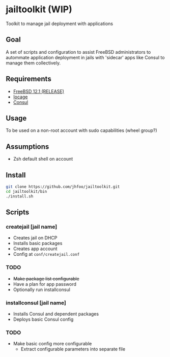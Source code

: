 # jailtoolkit (WIP)
Toolkit to manage jail deployment with applications

## Goal
A set of scripts and configuration to assist FreeBSD administrators to autommate application deployment in jails with 'sidecar' apps like Consul to manage them collectively.

## Requirements
- [FreeBSD 12.1 (RELEASE)](https://www.freebsd.org/where.html)
- [Iocage](https://github.com/iocage/iocage)
- [Consul](https://www.consul.io/)

## Usage
To be used on a non-root account with sudo capabilities (wheel group?)

## Assumptions
- Zsh default shell on account

## Install
~~~sh
git clone https://github.com/jhfoo/jailtoolkit.git
cd jailtoolkit/bin
./install.sh
~~~

## Scripts
### createjail [jail name]
- Creates jail on DHCP
- Installs basic packages
- Creates app account
- Config at `conf/createjail.conf`

### TODO
- ~~Make package list configurable~~
- Have a plan for app password
- Optionally run installconsul

### installconsul [jail name]
- Installs Consul and dependent packages
- Deploys basic Consul config

### TODO
- Make basic config more configurable
  - Extract configurable parameters into separate file
